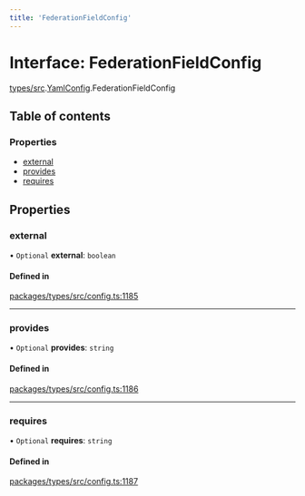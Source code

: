 ```yaml
---
title: 'FederationFieldConfig'
---
```


# Interface: FederationFieldConfig

[types/src](../modules/types_src).[YamlConfig](../modules/types_src.YamlConfig).FederationFieldConfig

## Table of contents

### Properties

- [external](types_src.YamlConfig.FederationFieldConfig#external)
- [provides](types_src.YamlConfig.FederationFieldConfig#provides)
- [requires](types_src.YamlConfig.FederationFieldConfig#requires)

## Properties

### external

• `Optional` **external**: `boolean`

#### Defined in

[packages/types/src/config.ts:1185](https://github.com/Urigo/graphql-mesh/blob/master/packages/types/src/config.ts#L1185)

___

### provides

• `Optional` **provides**: `string`

#### Defined in

[packages/types/src/config.ts:1186](https://github.com/Urigo/graphql-mesh/blob/master/packages/types/src/config.ts#L1186)

___

### requires

• `Optional` **requires**: `string`

#### Defined in

[packages/types/src/config.ts:1187](https://github.com/Urigo/graphql-mesh/blob/master/packages/types/src/config.ts#L1187)
